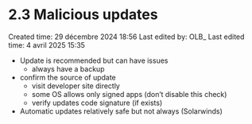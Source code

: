 # 2.3 Malicious updates

Created time: 29 décembre 2024 18:56
Last edited by: OLB_
Last edited time: 4 avril 2025 15:35

- Update is recommended but can have issues
    - always have a backup
- confirm the source of update
    - visit developer site directly
    - some OS allows only signed apps (don’t disable this check)
    - verify updates code signature (if exists)
- Automatic updates relatively safe but not always (Solarwinds)
